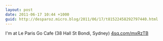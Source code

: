 ```yaml
---
layout: post
date: 2011-06-17 10:44 +1000
guid: http://desparoz.micro.blog/2011/06/17/t81522458292797440.html
---
```

I'm at Le Paris Go Cafe (38 Hall St Bondi, Sydney) [4sq.com/mxRzTB](http://4sq.com/mxRzTB)
